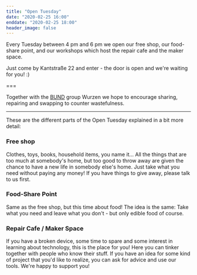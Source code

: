 ```yaml
---
title: "Open Tuesday"
date: "2020-02-25 16:00"
enddate: "2020-02-25 18:00"
header_image: false
---
```


Every Tuesday between 4 pm and 6 pm we open our free shop, our food-share point, and our workshops which host the repair cafe and the maker space.

Just come by Kantstraße 22 and enter - the door is open and we're waiting for you! :)

===

Together with the [BUND](https://www.bund.net/) group Wurzen we hope to encourage sharing, repairing and swapping to counter wastefulness.

---

These are the different parts of the Open Tuesday explained in a bit more detail:

### Free shop

Clothes, toys, books, household items, you name it... All the things that are too much at somebody's home, but too good to throw away are given the chance to have a new life in somebody else's home. Just take what you need without paying any money! If you have things to give away, please talk to us first.

### Food-Share Point

Same as the free shop, but this time about food! The idea is the same: Take what you need and leave what you don't - but only edible food of course.

### Repair Cafe / Maker Space

If you have a broken device, some time to spare and some interest in learning about technology, this is the place for you! Here you can tinker together with people who know their stuff. If you have an idea for some kind of project that you'd like to realize, you can ask for advice and use our tools. We're happy to support you!
